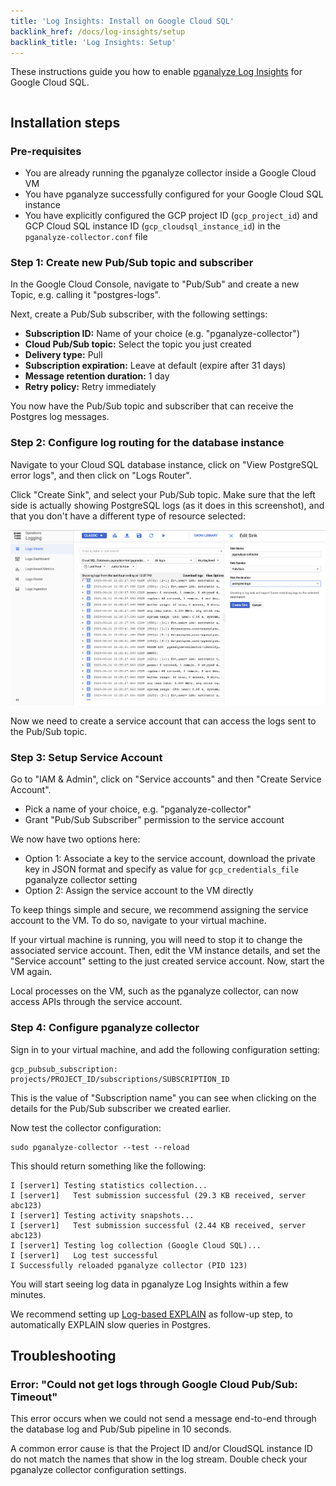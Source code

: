 ```yaml
---
title: 'Log Insights: Install on Google Cloud SQL'
backlink_href: /docs/log-insights/setup
backlink_title: 'Log Insights: Setup'
---
```


These instructions guide you how to enable [pganalyze Log Insights](/docs/log-insights) for Google Cloud SQL.

```toc
```

## Installation steps

### Pre-requisites

* You are already running the pganalyze collector inside a Google Cloud VM
* You have pganalyze successfully configured for your Google Cloud SQL instance
* You have explicitly configured the GCP project ID (`gcp_project_id`) and GCP Cloud SQL instance ID (`gcp_cloudsql_instance_id`) in the `pganalyze-collector.conf` file

### Step 1: Create new Pub/Sub topic and subscriber

In the Google Cloud Console, navigate to "Pub/Sub" and create a new Topic, e.g. calling it "postgres-logs".

Next, create a Pub/Sub subscriber, with the following settings:

* **Subscription ID:** Name of your choice (e.g. "pganalyze-collector")
* **Cloud Pub/Sub topic:** Select the topic you just created
* **Delivery type:** Pull
* **Subscription expiration:** Leave at default (expire after 31 days)
* **Message retention duration:** 1 day
* **Retry policy:** Retry immediately

You now have the Pub/Sub topic and subscriber that can receive the Postgres log messages.

### Step 2: Configure log routing for the database instance

Navigate to your Cloud SQL database instance, click on "View PostgreSQL error logs", and then click on "Logs Router".

Click "Create Sink", and select your Pub/Sub topic. Make sure that the left side is actually showing PostgreSQL logs (as it does in this screenshot), and that you don't have a different type of resource selected:

![Screenshot of creating a log sink in Google Cloud Console](create-log-sink.png)

Now we need to create a service account that can access the logs sent to the Pub/Sub topic.

### Step 3: Setup Service Account

Go to "IAM & Admin", click on "Service accounts" and then "Create Service Account".

* Pick a name of your choice, e.g. "pganalyze-collector"
* Grant "Pub/Sub Subscriber" permission to the service account

We now have two options here:

* Option 1: Associate a key to the service account, download the private key in JSON format and specify as value for `gcp_credentials_file` pganalyze collector setting
* Option 2: Assign the service account to the VM directly

To keep things simple and secure, we recommend assigning the service account to the VM. To do so, navigate to your virtual machine.

If your virtual machine is running, you will need to stop it to change the associated service account. Then, edit the VM instance details, and set the "Service account" setting to the just created service account. Now, start the VM again.

Local processes on the VM, such as the pganalyze collector, can now access APIs through the service account.

### Step 4: Configure pganalyze collector

Sign in to your virtual machine, and add the following configuration setting:

```
gcp_pubsub_subscription: projects/PROJECT_ID/subscriptions/SUBSCRIPTION_ID
```

This is the value of "Subscription name" you can see when clicking on the details for the Pub/Sub subscriber we created earlier.

Now test the collector configuration:

```
sudo pganalyze-collector --test --reload
```

This should return something like the following:

```
I [server1] Testing statistics collection...
I [server1]   Test submission successful (29.3 KB received, server abc123)
I [server1] Testing activity snapshots...
I [server1]   Test submission successful (2.44 KB received, server abc123)
I [server1] Testing log collection (Google Cloud SQL)...
I [server1]   Log test successful
I Successfully reloaded pganalyze collector (PID 123)
```

You will start seeing log data in pganalyze Log Insights within a few minutes.

We recommend setting up [Log-based EXPLAIN](/docs/log-insights/setup/log_explain) as follow-up step, to automatically EXPLAIN slow queries in Postgres.

## Troubleshooting

### Error: "Could not get logs through Google Cloud Pub/Sub: Timeout"

This error occurs when we could not send a message end-to-end through the database log and Pub/Sub pipeline in 10 seconds.

A common error cause is that the Project ID and/or CloudSQL instance ID do not match the names that show in the log stream. Double check your pganalyze collector configuration settings.